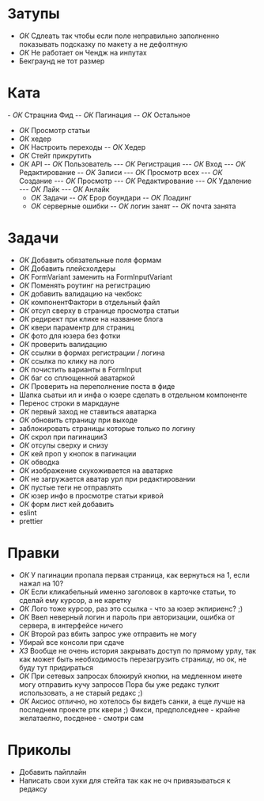 # Затупы

- _ОК_ Сдлеать так чтобы если поле неправильно заполненно показывать подсказку по макету а не дефолтную
- _ОК_ Не работает он Чендж на инпутах
- Бекграунд не тот размер

# Ката

- *ОК* Страцниа Фид
-- _ОК_ Пагинация
-- _ОК_ Остальное

- _ОК_ Просмотр статьи
- _ОК_ хедер
- _ОК_ Настроить переходы
  -- _ОК_ Хедер
- _ОК_ Стейт прикрутить
- _ОК_ API
  -- _ОК_ Пользователь
  --- _ОК_ Регистрация
  --- _ОК_ Вход
  --- _ОК_ Редактирование
  -- _ОК_ Записи
  --- _ОК_ Просмотр всех
  --- _ОК_ Создание
  --- _ОК_ Просмотр
  --- _ОК_ Редактирование
  --- _ОК_ Удаление
  --- _ОК_ Лайк
  --- _ОК_ Анлайк
  - _ОК_ Задачи
    -- _ОК_ Ерор боундари
    -- _ОК_ Лоадинг
  - _ОК_ серверные ошибки
    -- _ОК_ логин занят
    -- _ОК_ почта занята

# Задачи

- _ОК_ Добавить обязательные поля формам
- _ОК_ Добавить плейсхолдеры
- _ОК_ FormVariant заменить на FormInputVariant
- _ОК_ Поменять роутинг на регистрацию
- _ОК_ добавить валидацию на чекбокс
- _ОК_ компонентФактори в отдельный файл
- _ОК_ отсуп сверху в странице просмотра статьи
- _ОК_ редирект при клике на название блога
- _ОК_ квери параментр для страниц
- _ОК_ фото для юзера без фотки
- _ОК_ проверить валидацию
- _ОК_ ссылки в формах регистрации / логина
- _ОК_ ссылка по клику на лого
- _ОК_ почистить варианты в FormInput
- _ОК_ баг со сплющенной аватаркой
- _ОК_ Проверить на переполнение поста в фиде
- Шапка сьатьи ил и инфа о юзере сделать в отдельном компоненте
- Перенос строки в маркдауне
- _ОК_ первый заход не ставиться аватарка
- _ОК_ обновить страницу при выходе
- заблокировать страницы которые только по логину
- _ОК_ скрол при пагинацииЗ
- _ОК_ отсупы сверху и снизу
- _ОК_ кей проп у кнопок в пагинации
- _ОК_ обводка
- _ОК_ изображение скукоживается на аватарке
- _ОК_ не загружается аватар урл при редактировании
- _ОК_ пустые теги не отправлять
- _ОК_ юзер инфо в просмотре статьи кривой
- _ОК_ форм лист кей добавить
- eslint
- prettier

# Правки 
- _ОК_ У пагинации пропала первая страница, как вернуться на 1, если нажал на 10?
- _ОК_ Если кликабельный именно заголовок в карточке статьи, то сделай ему курсор, а не каретку
- _ОК_ Лого тоже курсор, раз это ссылка - что за юзер экпириенс? ;)
- _ОК_ Ввел неверный логин и пароль при авторизации, ошибка от сервера, в интерфейсе ничего
- _ОК_ Второй раз вбить запрос уже отправить не могу
- Убирай все консоли при сдаче
- _ХЗ_ Вообще не очень история закрывать доступ по прямому урлу, так как может быть необходимость перезагрузить страницу, но ок, не буду тут придираться
- _ОК_ При сетевых запросах блокируй кнопки, на медленном инете могу отправить кучу запросов
Пора бы уже редакс тулкит использовать, а не старый редакс ;)
- _ОК_ Аксиос отлично, но хотелось бы видеть санки, а еще лучше на последнем проекте ртк квери ;)
Фикси, предполседнее - крайне желатаелно, посденее - смотри сам

# Приколы

- Добавить пайплайн
- Написать свои хуки для стейта так как не оч привязываться к редаксу
